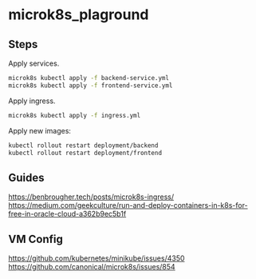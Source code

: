 # microk8s_plaground

## Steps

Apply services.
```bash
microk8s kubectl apply -f backend-service.yml
microk8s kubectl apply -f frontend-service.yml
```
Apply ingress.
```bash
microk8s kubectl apply -f ingress.yml
```

Apply new images:
```bash
kubectl rollout restart deployment/backend
kubectl rollout restart deployment/frontend
```

## Guides

https://benbrougher.tech/posts/microk8s-ingress/
https://medium.com/geekculture/run-and-deploy-containers-in-k8s-for-free-in-oracle-cloud-a362b9ec5b1f

## VM Config

https://github.com/kubernetes/minikube/issues/4350
https://github.com/canonical/microk8s/issues/854
